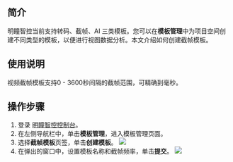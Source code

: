 ## 简介

明瞳智控当前支持转码、截帧、AI 三类模板。您可以在**模板管理**中为项目空间创建不同类型的模板，以便进行视图数据分析。本文介绍如何创建截帧模板。

## 使用说明

视频截帧模板支持0 - 3600秒间隔的截帧范围，可精确到毫秒。

## 操作步骤

1. 登录 [明瞳智控控制台](https://console.cloud.tencent.com/iss)。
2. 在左侧导航栏中，单击**模板管理**，进入模板管理页面。
3. 选择**截帧模板**页签，单击**创建模板**。
![](https://qcloudimg.tencent-cloud.cn/raw/e593d1533fe3cbd36d8d507acdd3dc93.png)
4. 在弹出的窗口中，设置模板名称和截帧频率，单击**提交**。
![](https://qcloudimg.tencent-cloud.cn/raw/4abc1b95e6ea9998609b9c85e4a3fdbe.png)

